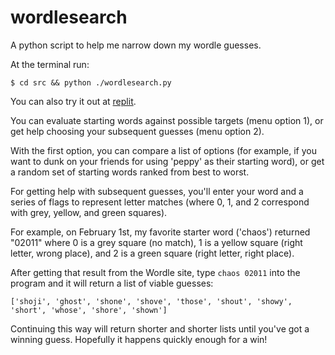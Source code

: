 # wordlesearch
A python script to help me narrow down my wordle guesses.

At the terminal run:

```
$ cd src && python ./wordlesearch.py
```

You can also try it out at [replit](https://replit.com/@RickWeber/wordlesearch#src/wordlesearch.py).

You can evaluate starting words against possible targets (menu option 1), or get help choosing your subsequent guesses (menu option 2).

With the first option, you can compare a list of options (for example, if you want to dunk on your friends for using 'peppy' as their starting word), or get a random set of starting words ranked from best to worst.

For getting help with subsequent guesses, you'll enter your word and a series of flags to represent letter matches (where 0, 1, and 2 correspond with grey, yellow, and green squares).

For example, on February 1st, my favorite starter word ('chaos') returned
"02011" where 0 is a grey square (no match), 1 is a yellow square (right letter,
wrong place), and 2 is a green square (right letter, right place). 

After getting that result from the Wordle site, type `chaos 02011` into the
program and it will return a list of viable guesses:

`['shoji', 'ghost', 'shone', 'shove', 'those', 'shout', 'showy', 'short', 'whose', 'shore', 'shown']`

Continuing this way will return shorter and shorter lists until you've got a
winning guess. Hopefully it happens quickly enough for a win!